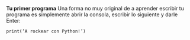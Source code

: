 **Tu primer programa**
Una forma no muy original de a aprender escribir tu programa es simplemente abrir la consola, escribir lo siguiente y darle Enter:

``` 
print(‘A rockear con Python!’)
```